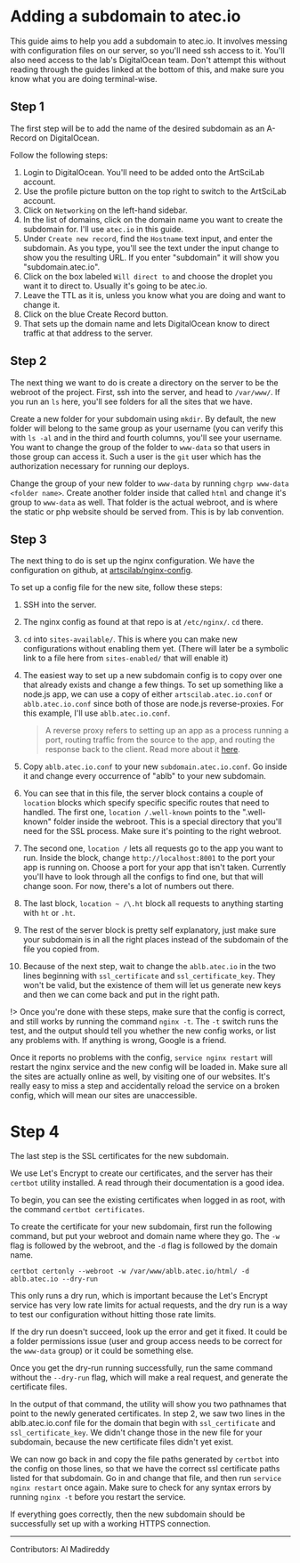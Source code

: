 # Adding a subdomain to atec.io 

This guide aims to help you add a subdomain to atec.io. It involves messing with configuration files on our server, so you'll need ssh access to it. You'll also need access to the lab's DigitalOcean team. Don't attempt this without reading through the guides linked at the bottom of this, and make sure you know what you are doing terminal-wise.

## Step 1
The first step will be to add the name of the desired subdomain as an A-Record on DigitalOcean. 

Follow the following steps:

1. Login to DigitalOcean. You'll need to be added onto the ArtSciLab account. 
2. Use the profile picture button on the top right to switch to the ArtSciLab account.
3. Click on `Networking` on the left-hand sidebar. 
4. In the list of domains, click on the domain name you want to create the subdomain for. I'll use `atec.io` in this guide.
5. Under `Create new record`, find the `Hostname` text input, and enter the subdomain. As you type, you'll see the text under the input change to show you the resulting URL. If you enter "subdomain" it will show you "subdomain.atec.io".
6. Click on the box labeled `Will direct to` and choose the droplet you want it to direct to. Usually it's going to be atec.io. 
7. Leave the TTL as it is, unless you know what you are doing and want to change it. 
8. Click on the blue Create Record button. 
9. That sets up the domain name and lets DigitalOcean know to direct traffic at that address to the server.

## Step 2
The next thing we want to do is create a directory on the server to be the webroot of the project.
First, ssh into the server, and head to `/var/www/`.
If you run an `ls` here, you'll see folders for all the sites that we have. 

Create a new folder for your subdomain using `mkdir`. By default, the new folder will belong to the same group as your username (you can verify this with `ls -al` and in the third and fourth columns, you'll see your username. You want to change the group of the folder to `www-data` so that users in those group can access it. Such a user is the `git` user which has the authorization necessary for running our deploys. 

Change the group of your new folder to `www-data` by running `chgrp www-data <folder name>`. Create another folder inside that called `html` and change it's group to `www-data` as well. That folder is the actual webroot, and is where the static or php website should be served from. This is by lab convention.  

## Step 3
The next thing to do is set up the nginx configuration. We have the configuration on github, at [artscilab/nginx-config](https://github.com/artscilab/nginx-config). 

To set up a config file for the new site, follow these steps:
1. SSH into the server.
2. The nginx config as found at that repo is at `/etc/nginx/`. `cd` there.
3. `cd` into `sites-available/`. This is where you can make new configurations without enabling them yet. (There will later be a symbolic link to a file here from `sites-enabled/` that will enable it)
4. The easiest way to set up a new subdomain config is to copy over one that already exists and change a few things. To set up something like a node.js app, we can use a copy of either `artscilab.atec.io.conf` or `ablb.atec.io.conf` since both of those are node.js reverse-proxies. For this example, I'll use `ablb.atec.io.conf`.

    > A reverse proxy refers to setting up an app as a process running a port, routing traffic from the source to the app, and routing the response back to the client. Read more about it [here](https://www.keycdn.com/support/nginx-reverse-proxy). 
5. Copy `ablb.atec.io.conf` to your new `subdomain.atec.io.conf`. Go inside it and change every occurrence of "ablb" to your new subdomain. 
6. You can see that in this file, the server block contains a couple of `location` blocks which specify specific specific routes that need to handled. The first one, `location /.well-known` points to the ".well-known" folder inside the webroot. This is a special directory that you'll need for the SSL process. Make sure it's pointing to the right webroot. 
7. The second one, `location /` lets all requests go to the app you want to run. Inside the block, change `http://localhost:8001` to the port your app is running on. Choose a port for your app that isn't taken. Currently you'll have to look through all the configs to find one, but that will change soon. For now, there's a lot of numbers out there. 
8. The last block, `location ~ /\.ht` block all requests to anything starting with `ht` or `.ht`.
9. The rest of the server block is pretty self explanatory, just make sure your subdomain is in all the right places instead of the subdomain of the file you copied from. 
10. Because of the next step, wait to change the `ablb.atec.io` in the two lines beginning with `ssl_certificate` and `ssl_certificate_key`. They won't be valid, but the existence of them will let us generate new keys and then we can come back and put in the right path. 

!> Once you're done with these steps, make sure that the config is correct, and still works by running the command `nginx -t`. The `-t` switch runs the test, and the output should tell you whether the new config works, or list any problems with. If anything is wrong, Google is a friend. 

Once it reports no problems with the config, `service nginx restart` will restart the nginx service and the new config will be loaded in. Make sure all the sites are actually online as well, by visiting one of our websites. It's really easy to miss a step and accidentally reload the service on a broken config, which will mean our sites are unaccessible. 

# Step 4
The last step is the SSL certificates for the new subdomain.

We use Let's Encrypt to create our certificates, and the server has their `certbot` utility installed. A read through their documentation is a good idea. 

To begin, you can see the existing certificates when logged in as root, with the command `certbot certificates`. 

To create the certificate for your new subdomain, first run the following command, but put your webroot and domain name where they go. The `-w` flag is followed by the webroot, and the `-d` flag is followed by the domain name. 

```certbot certonly --webroot -w /var/www/ablb.atec.io/html/ -d ablb.atec.io --dry-run```

This only runs a dry run, which is important because the Let's Encrypt service has very low rate limits for actual requests, and the dry run is a way to test our configuration without hitting those rate limits. 

If the dry run doesn't succeed, look up the error and get it fixed. It could be a folder permissions issue (user and group access needs to be correct for the `www-data` group) or it could be something else. 

Once you get the dry-run running successfully, run the same command without the `--dry-run` flag, which will make a real request, and generate the certificate files.

In the output of that command, the utility will show you two pathnames that point to the newly generated certificates. In step 2, we saw two lines in the ablb.atec.io.conf file for the domain that begin with `ssl_certificate` and `ssl_certificate_key`. We didn't change those in the new file for your subdomain, because the new certificate files didn't yet exist. 

We can now go back in and copy the file paths generated by `certbot` into the config on those lines, so that we have the correct ssl certificate paths listed for that subdomain. Go in and change that file, and then run `service nginx restart` once again. Make sure to check for any syntax errors by running `nginx -t` before you restart the service.

If everything goes correctly, then the new subdomain should be successfully set up with a working HTTPS connection. 

---

Contributors:
Al Madireddy 